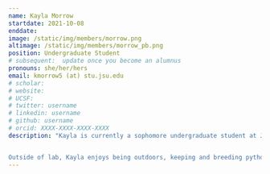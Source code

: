 ```yaml
---
name: Kayla Morrow
startdate: 2021-10-08
enddate:
image: /static/img/members/morrow.png
altimage: /static/img/members/morrow_pb.png
position: Undergraduate Student
# subsequent:  update once you become an alumnus
pronouns: she/her/hers
email: kmorrow5 (at) stu.jsu.edu
# scholar: 
# website: 
# UCSF: 
# twitter: username
# linkedin: username
# github: username
# orcid: XXXX-XXXX-XXXX-XXXX
description: "Kayla is currently a sophomore undergraduate student at JSU, where she is majoring in Biology. In the Bagley Lab, Kayla is interested in learning more about ecology, evolution, DNA sequencing, population genomics, and hybridization. Kayla is assisting as we get several projects started in the lab.


Outside of lab, Kayla enjoys being outdoors, keeping and breeding pythons and boas, modeling, and hanging out with friends and her dog, Titus."
---
```


